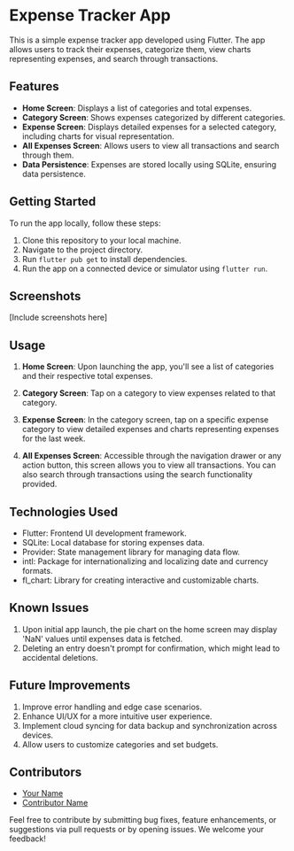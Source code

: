 # Expense Tracker App

This is a simple expense tracker app developed using Flutter. The app allows users to track their expenses, categorize them, view charts representing expenses, and search through transactions.

## Features

- **Home Screen**: Displays a list of categories and total expenses.
- **Category Screen**: Shows expenses categorized by different categories.
- **Expense Screen**: Displays detailed expenses for a selected category, including charts for visual representation.
- **All Expenses Screen**: Allows users to view all transactions and search through them.
- **Data Persistence**: Expenses are stored locally using SQLite, ensuring data persistence.

## Getting Started

To run the app locally, follow these steps:

1. Clone this repository to your local machine.
2. Navigate to the project directory.
3. Run `flutter pub get` to install dependencies.
4. Run the app on a connected device or simulator using `flutter run`.

## Screenshots

[Include screenshots here]

## Usage

1. **Home Screen**: Upon launching the app, you'll see a list of categories and their respective total expenses.

2. **Category Screen**: Tap on a category to view expenses related to that category.

3. **Expense Screen**: In the category screen, tap on a specific expense category to view detailed expenses and charts representing expenses for the last week.

4. **All Expenses Screen**: Accessible through the navigation drawer or any action button, this screen allows you to view all transactions. You can also search through transactions using the search functionality provided.

## Technologies Used

- Flutter: Frontend UI development framework.
- SQLite: Local database for storing expenses data.
- Provider: State management library for managing data flow.
- intl: Package for internationalizing and localizing date and currency formats.
- fl_chart: Library for creating interactive and customizable charts.

## Known Issues

1. Upon initial app launch, the pie chart on the home screen may display 'NaN' values until expenses data is fetched.
2. Deleting an entry doesn't prompt for confirmation, which might lead to accidental deletions.

## Future Improvements

1. Improve error handling and edge case scenarios.
2. Enhance UI/UX for a more intuitive user experience.
3. Implement cloud syncing for data backup and synchronization across devices.
4. Allow users to customize categories and set budgets.

## Contributors

- [Your Name](https://github.com/yourusername)
- [Contributor Name](https://github.com/contributorusername)

Feel free to contribute by submitting bug fixes, feature enhancements, or suggestions via pull requests or by opening issues. We welcome your feedback!
